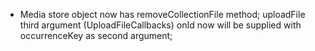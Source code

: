 - Media store object now has removeCollectionFile method; uploadFile third argument (UploadFileCallbacks) onId now will be supplied with occurrenceKey as second argument;